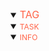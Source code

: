 <details open>
<summary><span style="color:tomato;font-size:16px">TAG</span></summary>
<details open>
<summary><span style="color:tomato;font-size:12px">TASK</span></summary>

</details>

<details open>
<summary><span style="color:tomato;font-size:12px">INFO</span></summary>

[//]: # (<a href="" style="margin-left:16px">REF</a>)

</details>
</details>